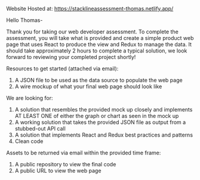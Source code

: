 Website Hosted at: https://stacklineassessment-thomas.netlify.app/

Hello Thomas-

Thank you for taking our web developer assessment. To complete the assessment, you will take what is provided and create a simple product web page that uses React to produce the view and Redux to manage the data.  It should take approximately 2 hours to complete a typical solution, we look forward to reviewing your completed project shortly! 

 Resources to get started (attached via email):
1.	A JSON file to be used as the data source to populate the web page
2.	A wire mockup of what your final web page should look like

We are looking for: 
1.	A solution that resembles the provided mock up closely and implements AT LEAST ONE of either the graph or chart as seen in the mock up
2.	A working solution that takes the provided JSON file as output from a stubbed-out API call
3.	A solution that implements React and Redux best practices and patterns
4.	Clean code

Assets to be returned via email within the provided time frame:
1.	A public repository to view the final code
2.	A public URL to view the web page
